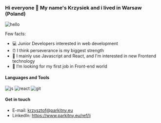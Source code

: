 ### Hi everyone 👋 My name's Krzysiek and i lived in Warsaw (Poland)

![hello](https://media-exp1.licdn.com/dms/image/C4E16AQGZrsOhNjvTMw/profile-displaybackgroundimage-shrink_350_1400/0/1603799077313?e=1614211200&v=beta&t=wuWCbJy9E0AgY4YFYpgQNuRJm4ZWOVvePdfK6PqaUKI)

Few facts:
* 💻 Junior Developers interested in web development
* ⏰ I think perseverance is my biggest strength
* 📝 I mainly use Javascript and React, and I'm interested in new Frontend technology
* 🤔 I’m looking for my first job in Front-end world


#### Languages and Tools
![js](https://www.parkitny.eu/ref/icons/js.png)
![react](https://www.parkitny.eu/ref/icons/react.png)
![git](https://www.parkitny.eu/ref/icons/git.png)


#### Get in touch
* E-mail: krzysztof@parkitny.eu
* LinkedIn: https://www.parkitny.eu/ref/li

